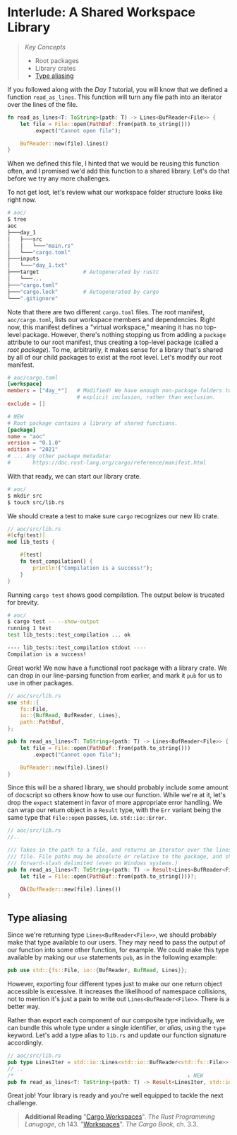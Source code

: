 # Interlude: A Shared Workspace Library
> _Key Concepts_
> - Root packages
> - Library crates
> - [Type aliasing](https://doc.rust-lang.org/reference/items/type-aliases.html)

If you followed along with the *Day 1* tutorial, you will know that we defined a function `read_as_lines`. This function will turn any file path into an iterator over the lines of the file.
```rust
fn read_as_lines<T: ToString>(path: T) -> Lines<BufReader<File>> {
    let file = File::open(PathBuf::from(path.to_string()))
        .expect("Cannot open file");

    BufReader::new(file).lines()
}
```
When we defined this file, I hinted that we would be reusing this function often, and I promised we'd add this function to a shared library. Let's do that before we try any more challenges.

To not get lost, let's review what our workspace folder structure looks like right now.
```bash
# aoc/
$ tree
aoc
├───day_1
│   ├───src
│   │   └───"main.rs"
│   └───"cargo.toml"
├───inputs
│   └───"day_1.txt"
├───target              # Autogenerated by rustc
│   └───...
├───"cargo.toml"
├───"cargo.lock"        # Autogenerated by cargo
└───".gitignore"
```
Note that there are two different `cargo.toml` files. The root manifest, `aoc/cargo.toml`, lists our workspace members and dependencies. Right now, this manifest defines a "virtual workspace," meaning it has no top-level package. However, there's nothing stopping us from adding a `package` attribute to our root manifest, thus creating a top-level package (called a _root package_). To me, arbitrarily, it makes sense for a library that's shared by all of our child packages to exist at the root level. Let's modify our root manifest.
```toml
# aoc/cargo.toml
[workspace]
members = ["day_*"]   # Modified! We have enough non-package folders to warrant 
                      # explicit inclusion, rather than exclusion.
exclude = []

# NEW
# Root package contains a library of shared functions.
[package]
name = "aoc"
version = "0.1.0"
edition = "2021"
# ... Any other package metadata: 
#       https://doc.rust-lang.org/cargo/reference/manifest.html
```
With that ready, we can start our library crate. 
```bash
# aoc/
$ mkdir src
$ touch src/lib.rs
```
We should create a test to make sure `cargo` recognizes our new lib crate.
```rust
// aoc/src/lib.rs
#[cfg(test)]
mod lib_tests {

    #[test]
    fn test_compilation() {
        println!("Compilation is a success!");
    }
}
```
Running `cargo test` shows good compilation. The output below is trucated for brevity.
```bash
# aoc/
$ cargo test -- --show-output
running 1 test
test lib_tests::test_compilation ... ok

---- lib_tests::test_compilation stdout ----
Compilation is a success!
```

Great work! We now have a functional root package with a library crate. We can drop in our line-parsing function from earlier, and mark it `pub` for us to use in other packages.

```rust
// aoc/src/lib.rs
use std::{
    fs::File,
    io::{BufRead, BufReader, Lines},
    path::PathBuf,
};

pub fn read_as_lines<T: ToString>(path: T) -> Lines<BufReader<File>> {
    let file = File::open(PathBuf::from(path.to_string()))
        .expect("Cannot open file");

    BufReader::new(file).lines()
}
```
Since this will be a shared library, we should probably include some amount of docscript so others know how to use our function. While we're at it, let's drop the `expect` statement in favor of more appropriate error handling. We can wrap our return object in a `Result` type, with the `Err` variant being the same type that `File::open` passes, i.e. `std::io::Error`.

```rust
// aoc/src/lib.rs
//..

/// Takes in the path to a file, and returns an iterator over the lines of that
/// file. File paths may be absolute or relative to the package, and should be
/// forward-slash delimited (even on Windows systems.) 
pub fn read_as_lines<T: ToString>(path: T) -> Result<Lines<BufReader<File>>, std::io::Error> {
    let file = File::open(PathBuf::from(path.to_string()))?;

    Ok(BufReader::new(file).lines())
}
```

## Type aliasing
Since we're returning type `Lines<BufReader<File>>`, we should probably make that type available to our users. They may need to pass the output of our function into some other function, for example. We could make this type available by making our `use` statements `pub`, as in the following example:
```rust
pub use std::{fs::File, io::{BufReader, BufRead, Lines}};
```
However, exporting four different types just to make our one return object accessible is excessive. It increases the likelihood of namespace collisions, not to mention it's just a pain to write out `Lines<BufReader<File>>`. There is a better way.

Rather than export each component of our composite type individually, we can bundle this whole type under a single identifier, or _alias_, using the `type` keyword. Let's add a type alias to `lib.rs` and update our function signature accordingly.

```rust
// aoc/src/lib.rs
pub type LinesIter = std::io::Lines<std::io::BufReader<std::fs::File>>;
// ..
/*                                                       ↓ NEW               */
pub fn read_as_lines<T: ToString>(path: T) -> Result<LinesIter, std::io::Error> {/*...*/}
```

Great job! Your library is ready and you're well equipped to tackle the next challenge.

> **Additional Reading**
> "[Cargo Workspaces](https://doc.rust-lang.org/book/ch14-03-cargo-workspaces.html)". _The Rust Programming Lanugage_, ch 143.
> "[Workspaces](https://doc.rust-lang.org/cargo/reference/workspaces.html)". _The Cargo Book_, ch. 3.3.